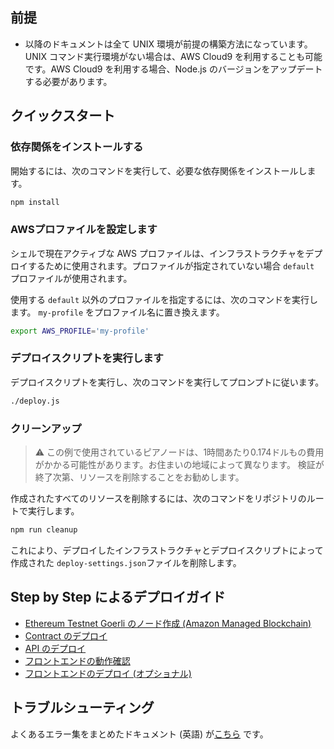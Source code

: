 ## 前提

- 以降のドキュメントは全て UNIX 環境が前提の構築方法になっています。UNIX コマンド実行環境がない場合は、AWS Cloud9 を利用することも可能です。AWS Cloud9 を利用する場合、Node.js のバージョンをアップデートする必要があります。

## クイックスタート

### 依存関係をインストールする

開始するには、次のコマンドを実行して、必要な依存関係をインストールします。

```bash
npm install
```

### AWSプロファイルを設定します

シェルで現在アクティブな AWS プロファイルは、インフラストラクチャをデプロイするために使用されます。プロファイルが指定されていない場合 `default` プロファイルが使用されます。

使用する `default` 以外のプロファイルを指定するには、次のコマンドを実行します。
`my-profile` をプロファイル名に置き換えます。

```bash
export AWS_PROFILE='my-profile'
```

### デプロイスクリプトを実行します

デプロイスクリプトを実行し、次のコマンドを実行してプロンプトに従います。

```bash
./deploy.js
```

### クリーンアップ

> :warning: この例で使用されているピアノードは、1時間あたり0.174ドルもの費用がかかる可能性があります。お住まいの地域によって異なります。 検証が終了次第、リソースを削除することをお勧めします。

作成されたすべてのリソースを削除するには、次のコマンドをリポジトリのルートで実行します。

```bash
npm run cleanup
```

これにより、デプロイしたインフラストラクチャとデプロイスクリプトによって作成された `deploy-settings.json`ファイルを削除します。

## Step by Step によるデプロイガイド
- [Ethereum Testnet Goerli のノード作成 (Amazon Managed Blockchain)](/docs/ja/DOCS_01_CREATE_AMB.md)
- [Contract のデプロイ](/docs/ja/DOCS_02_DEPLOY_CONTRACT.md)
- [API のデプロイ](/docs/ja/DOCS_03_DEPLOY_API.md)
- [フロントエンドの動作確認](/docs/ja/DOCS_04_FRONTEND.md)
- [フロントエンドのデプロイ (オプショナル)](/docs/ja/DOCS_05_DEPLOY_FRONTEND.md)

## トラブルシューティング

よくあるエラー集をまとめたドキュメント (英語) が[こちら](/docs/en/DOCS_06_TROUBLESHOOTING_CDK.md) です。
